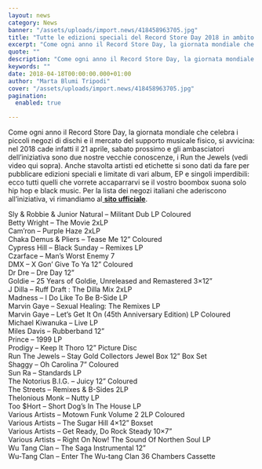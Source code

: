 ```yaml
---
layout: news
category: News
banner: "/assets/uploads/import.news/418458963705.jpg"
title: "Tutte le edizioni speciali del Record Store Day 2018 in ambito hip hop e black music"
excerpt: "Come ogni anno il Record Store Day, la giornata mondiale che celebra i piccoli negozi di dischi e il mercato del supporto musicale fisico, si avvicina: nel 2018 cade infatti il 21 aprile, sabato prossimo e gli ambasciatori dell’iniziativa sono due nostre vecchie conoscenze, i Run the Jewels (vedi video qui sopra). Anche stavolta artisti [&hellip"
quote: ""
description: "Come ogni anno il Record Store Day, la giornata mondiale che celebra i piccoli negozi di dischi e il mercato del supporto musicale fisico, si avvicina: nel 2018 cade infatti il 21 aprile, sabato prossimo e gli ambasciatori dell’iniziativa sono due nostre vecchie conoscenze, i Run the Jewels (vedi video qui sopra). Anche stavolta artisti [&hellip"
keywords: ""
date: 2018-04-18T00:00:00.000+01:00
author: "Marta Blumi Tripodi"
cover: "/assets/uploads/import.news/418458963705.jpg"
pagination:
  enabled: true

---
```


Come ogni anno il Record Store Day, la giornata mondiale che celebra i piccoli negozi di dischi e il mercato del supporto musicale fisico, si avvicina: nel 2018 cade infatti il 21 aprile, sabato prossimo e gli ambasciatori dell’iniziativa sono due nostre vecchie conoscenze, i Run the Jewels (vedi video qui sopra). Anche stavolta artisti ed etichette si sono dati da fare per pubblicare edizioni speciali e limitate di vari album, EP e singoli imperdibili: ecco tutti quelli che vorrete accaparrarvi se il vostro boombox suona solo hip hop e black music. Per la lista dei negozi italiani che aderiscono all’iniziativa, vi rimandiamo al[ **sito ufficiale**](http://www.recordstoreday.it).

Sly & Robbie & Junior Natural – Militant Dub LP Coloured  
Betty Wright – The Movie 2xLP  
Cam’ron – Purple Haze 2xLP  
Chaka Demus & Pliers – Tease Me 12” Coloured  
Cypress Hill – Black Sunday – Remixes LP  
Czarface – Man’s Worst Enemy 7  
DMX – X Gon’ Give To Ya 12” Coloured  
Dr Dre – Dre Day 12”  
Goldie – 25 Years of Goldie, Unreleased and Remastered 3×12”  
J Dilla – Ruff Draft : The Dilla Mix 2xLP  
Madness – I Do Like To Be B-Side LP  
Marvin Gaye – Sexual Healing: The Remixes LP  
Marvin Gaye – Let’s Get It On (45th Anniversary Edition) LP Coloured  
Michael Kiwanuka – Live LP  
Miles Davis – Rubberband 12”  
Prince – 1999 LP  
Prodigy – Keep It Thoro 12” Picture Disc  
Run The Jewels – Stay Gold Collectors Jewel Box 12” Box Set  
Shaggy – Oh Carolina 7” Coloured  
Sun Ra – Standards LP  
The Notorius B.I.G. – Juicy 12” Coloured  
The Streets – Remixes & B-Sides 2LP  
Thelonious Monk – Nutty LP  
Too $Hort – Short Dog’s In The House LP  
Various Artists – Motown Funk Volume 2 2LP Coloured  
Various Artists – The Sugar Hill 4×12” Boxset  
Various Artists – Get Ready, Do Rock Steady 10×7”  
Various Artists – Right On Now! The Sound Of Northen Soul LP  
Wu Tang Clan – The Saga Instrumental 12”  
Wu-Tang Clan – Enter The Wu-tang Clan 36 Chambers Cassette